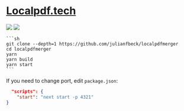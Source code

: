 # [Localpdf.tech](https://github.com/julianfbeck/localpdfmerger)

![](https://img.shields.io/github/license/julianfbeck/localpdfmerger?style=flat-square) ![](https://img.shields.io/github/last-commit/scillidan/localpdfmerger/main?label=last%20commit%20(fork)&style=flat-square)

````{tab} From source
```sh
git clone --depth=1 https://github.com/julianfbeck/localpdfmerger
cd localpdfmerger
yarn
yarn build
yarn start
```
````

If you need to change port, edit `package.json`:

```json
  "scripts": {
    "start": "next start -p 4321"
}
```